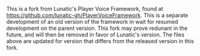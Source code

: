 This is a fork from Lunatic's Player Voice Framework, found at https://github.com/lunatic-gh/PlayerVoiceFramework. This is a separate development of an old version of the framework in wait for resumed development on the parent version. This fork may prove redunant in the future, and will then be removed in favor of Lunatic's version.
The files above are updated for version that differs from the released version in this fork.
